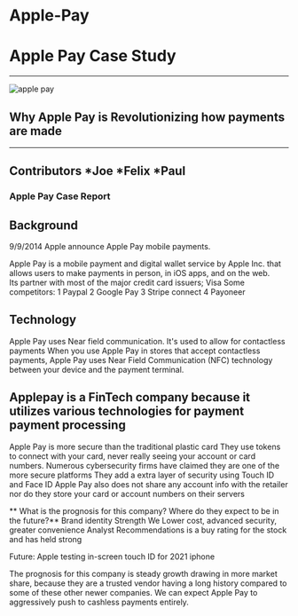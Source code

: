 # Apple-Pay
 # Apple Pay Case Study 
---
![apple pay](image.jpg)
## Why Apple Pay is Revolutionizing how payments are made 
---
Contributors
*Joe 
*Felix
*Paul
---
### Apple Pay Case Report





Background
---

9/9/2014 Apple announce Apple Pay mobile payments.  

Apple Pay is a mobile payment and digital wallet service by Apple Inc. that allows users to make payments in person, in iOS apps, and on the web.  
 Its partner with most of the major credit card issuers; Visa 
Some competitors:
1 Paypal
2 Google Pay
3 Stripe connect
4 Payoneer

Technology
--- 
Apple Pay uses Near field communication.  It's  used to allow for contactless payments When you use Apple Pay in stores that accept contactless payments, Apple Pay uses Near Field Communication (NFC) technology between your device and the payment terminal. 

**Applepay is a FinTech company because it utilizes various technologies for payment payment processing** 
---         
Apple Pay is more secure than the traditional plastic card
They use tokens to connect with your card, never really seeing your account or card numbers.
Numerous cybersecurity firms have claimed they are one of the more secure platforms
They add a extra layer of security using Touch ID and Face ID
Apple Pay also does not share any account info with the retailer nor do they store your card or account numbers on their servers

** What is the prognosis for this company? Where do they expect to be in the future?**
Brand identity Strength
We
Lower cost, advanced security, greater convenience
Analyst Recommendations is a buy rating for the stock and has held strong 

Future:
Apple testing in-screen touch ID for 2021 iphone


The prognosis for this company is steady growth drawing in more market share, because they are a trusted vendor having a long history compared to some of these other newer companies. We can expect Apple Pay to aggressively push to  cashless payments entirely.

